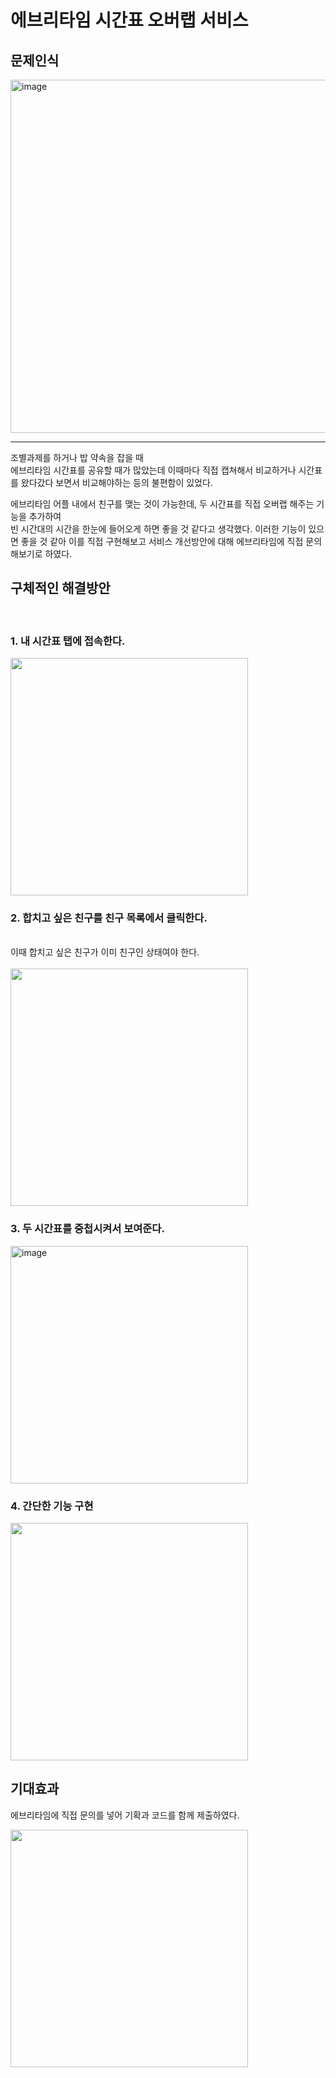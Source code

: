 # 에브리타임 시간표 오버랩 서비스 


## 문제인식

<img width="565" alt="image" src="https://github.com/hye-long/Baekjoon/assets/159509656/20444654-c73f-4d3d-9ca4-618ffdda4730">

<hr>
조별과제를 하거나 밥 약속을 잡을 때 <br>
에브리타임 시간표를 공유할 때가 많았는데 이때마다 직접 캡쳐해서 비교하거나 시간표를 왔다갔다 보면서 비교해야하는 등의 불편함이 있었다. 


에브리타임 어플 내에서 친구를 맺는 것이 가능한데, 두 시간표를 직접 오버랩 해주는 기능을 추가하여 
<br>
빈 시간대의 시간을 한눈에 들어오게 하면 좋을 것 같다고 생각했다.
이러한 기능이 있으면 좋을 것 같아 이를 직접 구현해보고 
서비스 개선방안에 대해 에브리타임에 직접 문의해보기로 하였다.  

## 구체적인 해결방안 <br>
<br>

### 1. 내 시간표 탭에 접속한다. 
<img height="380" src="https://github.com/hye-long/Baekjoon/assets/159509656/19bee8ad-2da8-49d4-b866-9230d4c49401">

### 2. 합치고 싶은 친구를 친구 목록에서 클릭한다.
<br>
이때 합치고 싶은 친구가 이미 친구인 상태여야 한다.  
<br>
<br>

<img height="380" src="https://github.com/TJWorld01/timetableNewFeature_toEverytime/assets/159509656/6ad1848b-1e9b-4b8f-8cc1-1eaa266622b6">

### 3. 두 시간표를 중첩시켜서 보여준다.

<img width="380" alt="image" src="https://github.com/TJWorld01/timetableNewFeature_toEverytime/assets/159509656/ba47640c-1163-429e-986c-66a92c4cc316">


### 4. 간단한 기능 구현

<img height="380" src="https://github.com/TJWorld01/timetableNewFeature_toEverytime/assets/159509656/bb656cd1-03ba-42f9-a5ba-606f7c264398">

## 기대효과

에브리타임에 직접 문의를 넣어 기확과 코드를 함께 제출하였다. 

<img height="380" src="https://github.com/TJWorld01/timetableNewFeature_toEverytime/assets/159509656/7ba170a4-f5cf-4cc8-afae-f5678ff10727">




